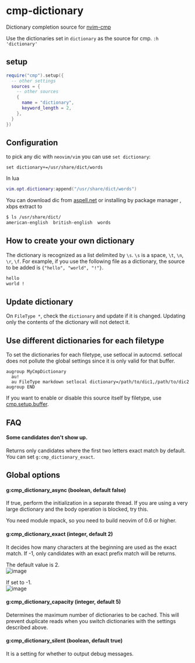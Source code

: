 # cmp-dictionary

Dictionary completion source for [nvim-cmp](https://github.com/hrsh7th/nvim-cmp)  

Use the dictionaries set in `dictionary` as the source for cmp.
`:h 'dictionary'`

## setup

```lua
require("cmp").setup({
  -- other settings
  sources = {
    -- other sources
    {
      name = "dictionary",
      keyword_length = 2,
    },
  }
})
```

## Configuration

to pick any dic with `neovim/vim` you can use `set dictionary`:

```vim
set dictionary+=/usr/share/dict/words
```

In lua

```lua
vim.opt.dictionary:append("/usr/share/dict/words")
```

You can download dic from [aspell.net](https://ftp.gnu.org/gnu/aspell/dict/0index.html) or installing by package manager , xbps extract to

```bash
$ ls /usr/share/dict/
american-english  british-english  words
```

## How to create your own dictionary

The dictionary is recognized as a list delimited by `\s`. `\s` is a space, `\t`, `\n`, `\r`, `\f`.
For example, if you use the following file as a dictionary, the source to be added is `{"hello", "world", "!"}`.

```txt
hello
world !
```

## Update dictionary

On `FileType *`, check the `dictionary` and update if it is changed.
Updating only the contents of the dictionary will not detect it.

## Use different dictionaries for each filetype

To set the dictionaries for each filetype, use setlocal in autocmd.
setlocal does not pollute the global settings since it is only valid for that buffer.

```vim
augroup MyCmpDictionary
  au!
  au FileType markdown setlocal dictionary=/path/to/dic1,/path/to/dic2
augroup END
```

If you want to enable or disable this source itself by filetype, use [cmp.setup.buffer](https://github.com/hrsh7th/nvim-cmp#sources-type-tablecmpsourceconfig).

## FAQ

#### Some candidates don't show up.

Returns only candidates where the first two letters exact match by default.
You can set `g:cmp_dictionary_exact`.

## Global options

#### g:cmp_dictionary_async (boolean, default false)

If true, perform the initialization in a separate thread.
If you are using a very large dictionary and the body operation is blocked, try this.

You need module mpack, so you need to build neovim of 0.6 or higher.

#### g:cmp_dictionary_exact (integer, default 2)

It decides how many characters at the beginning are used as the exact match.
If -1, only candidates with an exact prefix match will be returns.  

The default value is 2.  
![image](https://user-images.githubusercontent.com/82267684/145278036-afa56b20-a365-4165-822f-98db5d7f11b1.png)

If set to -1.  
![image](https://user-images.githubusercontent.com/82267684/145278316-1de264eb-86f8-4293-b20b-e3462efb2b68.png)

#### g:cmp_dictionary_capacity (integer, default 5)

Determines the maximum number of dictionaries to be cached.
This will prevent duplicate reads when you switch dictionaries with the settings described above.

#### g:cmp_dictionary_silent (boolean, default true)

It is a setting for whether to output debug messages.  
